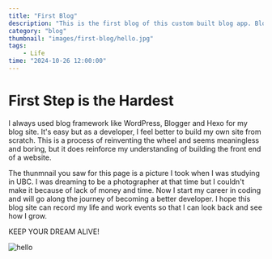 ```yaml
---
title: "First Blog"
description: "This is the first blog of this custom built blog app. Blog part will be used to record the events of my life and work. Projects part will be used to record the projects I have done."
category: "blog"
thumbnail: "images/first-blog/hello.jpg"
tags: 
    - Life
time: "2024-10-26 12:00:00"
---
```


# First Step is the Hardest

I always used blog framework like WordPress, Blogger and Hexo for my blog site. It's easy but as a developer, I feel better to build my own site from scratch. This is a process of reinventing the wheel and seems meaningless and boring, but it does reinforce my understanding of building the front end of a website. 

The thunmnail you saw for this page is a picture I took when I was studying in UBC. I was dreaming to be a photographer at that time but I couldn't make it because of lack of money and time. Now I start my career in coding and will go along the journey of becoming a better developer. I hope this blog site can record my life and work events so that I can look back and see how I grow.

KEEP YOUR DREAM ALIVE!

![hello](first-blog/hello.jpg)
